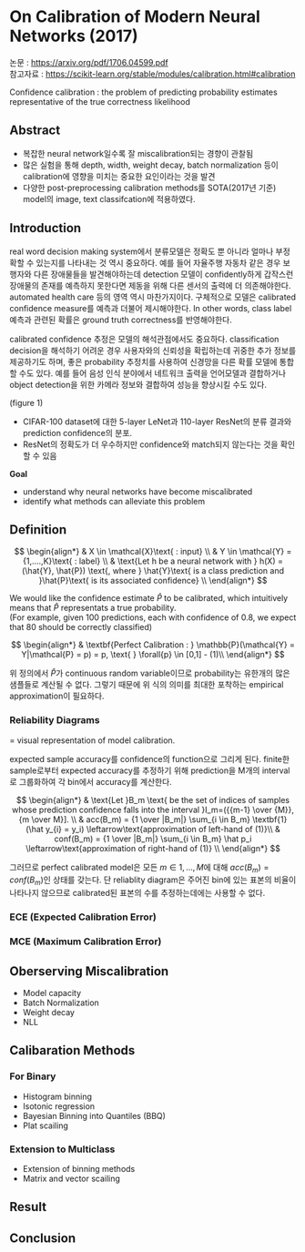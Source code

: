 # On Calibration of Modern Neural Networks (2017)
논문 : https://arxiv.org/pdf/1706.04599.pdf <br>
참고자료 :  https://scikit-learn.org/stable/modules/calibration.html#calibration

Confidence calibration : the problem of predicting probability estimates representative of the true correctness likelihood

## Abstract
- 복잡한 neural network일수록 잘 miscalibration되는 경향이 관찰됨
- 많은 실험을 통해 depth, width, weight decay, batch normalization 등이 calibration에 영향을 미치는 중요한 요인이라는 것을 발견
- 다양한 post-preprocessing calibration methods를 SOTA(2017년 기준) model의 image, text classifcation에 적용하였다.

## Introduction
real word decision making system에서 분류모델은 정확도 뿐 아니라 얼마나 부정확할 수 있는지를 나타내는 것 역시 중요하다. 예를 들어 자율주행 자동차 같은 경우 보행자와 다른 장애물들을 발견해야하는데 detection 모델이 confidently하게 갑작스런 장애물의 존재를 예측하지 못한다면 제동을 위해 다른 센서의 출력에 더 의존해야한다. automated health care 등의 영역 역시 마찬가지이다. 구체적으로 모델은 calibrated confidence measure를 예측과 더불어 제시해야한다. In other words, class label 예측과 관련된 확률은 ground truth correctness를 반영해야한다.

calibrated confidence 추정은 모델의 해석관점에서도 중요하다. classification decision을 해석하기 어려운 경우 사용자와의 신뢰성을 확립하는데 귀중한 추가 정보를 제공하기도 하며, 좋은 probability 추정치를 사용하여 신경망을 다른 확률 모델에 통합할 수도 있다. 예를 들어 음성 인식 분야에서 네트워크 출력을 언어모델과 결합하거나 object detection을 위한 카메라 정보와 결합하여 성능을 향상시킬 수도 있다.

(figure 1)<br>
- CIFAR-100 dataset에 대한 5-layer LeNet과 110-layer ResNet의 분류 결과와 prediction confidence의 분포. 
- ResNet의 정확도가 더 우수하지만 confidence와 match되지 않는다는 것을 확인할 수 있음

**Goal**
- understand why neural networks have become miscalibrated
- identify what methods can alleviate this problem

## Definition


$$
\begin{align*}
& X \in \mathcal{X}\text{ : input} \\
& Y \in \mathcal{Y} = {1,....,K}\text{ : label} \\
& \text{Let h be a neural network with } h(X) = (\hat{Y}, \hat{P}) \text{, where } \hat{Y}\text{ is a class prediction and }\hat{P}\text{ is its associated confidence} \\
\end{align*}
$$

We would like the confidence estimate $\hat{P}$ to be calibrated, which intuitively means that $\hat{P}$ representats a true probability.<br>
(For example, given 100 predictions, each with confidence of 0.8, we expect that 80 should be correctly classified)



$$
\begin{align*}
& \textbf{Perfect Calibration : } \mathbb{P}(\mathcal{Y} = Y|\mathcal{P} = p) = p,  \text{    } \forall{p} \in [0,1]        - (1)\\
\end{align*}
$$

위 정의에서 $\hat{P}$가 continuous random variable이므로 probability는 유한개의 많은 샘플들로 계산될 수 없다. 그렇기 때문에 위 식의 의미를 최대한 포착하는 empirical approximation이 필요하다.

### Reliability Diagrams
= visual representation of model calibration. 

expected sample accuracy를 confidence의 function으로 그리게 된다. finite한 sample로부터 expected accuracy를 추정하기 위해 prediction을 M개의 interval로 그룹화하여 각 bin에서 accuracy를 계산한다.

$$
\begin{align*}
& \text{Let }B_m \text{ be the set of indices of samples whose prediction confidence falls into the interval }I_m=({{m-1} \over {M}},{m \over M}].  \\
& acc(B_m) = {1 \over |B_m|} \sum_{i \in B_m} \textbf{1} (\hat y_{i} = y_i) \leftarrow\text{approximation of left-hand of (1)}\\
& conf(B_m) = {1 \over |B_m|} \sum_{i \in B_m} \hat p_i \leftarrow\text{approximation of right-hand of (1)} \\
\end{align*}
$$

그러므로 perfect calibrated model은 모든 $m \in {1,...,M}$에 대해 $acc(B_m) = conf(B_m)$인 상태를 갖는다. 단 reliablity diagram은 주어진 bin에 있는 표본의 비율이 나타나지 않으므로 calibrated된 표본의 수를 추정하는데에는 사용할 수 없다.



### ECE (Expected Calibration Error)

### MCE (Maximum Calibration Error)

## Oberserving Miscalibration
- Model capacity
- Batch Normalization
- Weight decay
- NLL

## Calibaration Methods
### For Binary
- Histogram binning
- Isotonic regression
- Bayesian Binning into Quantiles (BBQ)
- Plat scailing

### Extension to Multiclass
- Extension of binning methods
- Matrix and vector scailing

## Result

## Conclusion
